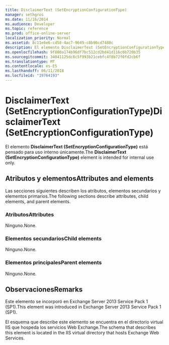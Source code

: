```yaml
---
title: DisclaimerText (SetEncryptionConfigurationType)
manager: sethgros
ms.date: 11/16/2014
ms.audience: Developer
ms.topic: reference
ms.prod: office-online-server
localization_priority: Normal
ms.assetid: 8c11e6e6-cd58-4ac7-9649-c8b90cd7480c
description: El elemento DisclaimerText (SetEncryptionConfigurationType) está pensado para uso interno únicamente.
ms.openlocfilehash: 9f880a174b96df7bc512cd2bd41d116c0b720b35
ms.sourcegitcommit: 34041125dc8c5f993b21cebfc4f8b72f0fd2cb6f
ms.translationtype: MT
ms.contentlocale: es-ES
ms.lasthandoff: 06/11/2018
ms.locfileid: "19764193"
---
```

# <a name="disclaimertext-setencryptionconfigurationtype"></a><span data-ttu-id="5092d-103">DisclaimerText (SetEncryptionConfigurationType)</span><span class="sxs-lookup"><span data-stu-id="5092d-103">DisclaimerText (SetEncryptionConfigurationType)</span></span>

<span data-ttu-id="5092d-104">El elemento **DisclaimerText (SetEncryptionConfigurationType)** está pensado para uso interno únicamente.</span><span class="sxs-lookup"><span data-stu-id="5092d-104">The **DisclaimerText (SetEncryptionConfigurationType)** element is intended for internal use only.</span></span> 

## <a name="attributes-and-elements"></a><span data-ttu-id="5092d-105">Atributos y elementos</span><span class="sxs-lookup"><span data-stu-id="5092d-105">Attributes and elements</span></span>

<span data-ttu-id="5092d-106">Las secciones siguientes describen los atributos, elementos secundarios y elementos primarios.</span><span class="sxs-lookup"><span data-stu-id="5092d-106">The following sections describe attributes, child elements, and parent elements.</span></span>
  
### <a name="attributes"></a><span data-ttu-id="5092d-107">Atributos</span><span class="sxs-lookup"><span data-stu-id="5092d-107">Attributes</span></span>

<span data-ttu-id="5092d-108">Ninguno.</span><span class="sxs-lookup"><span data-stu-id="5092d-108">None.</span></span>
  
### <a name="child-elements"></a><span data-ttu-id="5092d-109">Elementos secundarios</span><span class="sxs-lookup"><span data-stu-id="5092d-109">Child elements</span></span>

<span data-ttu-id="5092d-110">Ninguno.</span><span class="sxs-lookup"><span data-stu-id="5092d-110">None.</span></span>
  
### <a name="parent-elements"></a><span data-ttu-id="5092d-111">Elementos principales</span><span class="sxs-lookup"><span data-stu-id="5092d-111">Parent elements</span></span>

<span data-ttu-id="5092d-112">Ninguno.</span><span class="sxs-lookup"><span data-stu-id="5092d-112">None.</span></span>
  
## <a name="remarks"></a><span data-ttu-id="5092d-113">Observaciones</span><span class="sxs-lookup"><span data-stu-id="5092d-113">Remarks</span></span>

<span data-ttu-id="5092d-114">Este elemento se incorporó en Exchange Server 2013 Service Pack 1 (SP1).</span><span class="sxs-lookup"><span data-stu-id="5092d-114">This element was introduced in Exchange Server 2013 Service Pack 1 (SP1).</span></span>
  
<span data-ttu-id="5092d-115">El esquema que describe este elemento se encuentra en el directorio virtual IIS que hospeda los servicios Web Exchange.</span><span class="sxs-lookup"><span data-stu-id="5092d-115">The schema that describes this element is located in the IIS virtual directory that hosts Exchange Web Services.</span></span>
  

